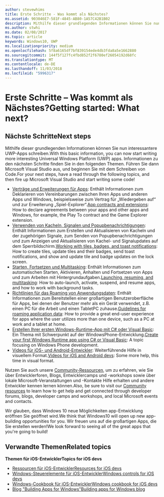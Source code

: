 ```yaml
---
author: stevewhims
title: Erste Schritte - Was kommt als Nächstes?
ms.assetid: 903046E7-581F-4845-AB80-1A57C42B1B02
description: Mithilfe dieser grundlegenden Informationen können Sie nun interessantere Apps für die Universelle Windows-Plattform (UWP) schreiben.
ms.author: stwhi
ms.date: 02/08/2017
ms.topic: article
keywords: Windows10, UWP
ms.localizationpriority: medium
ms.openlocfilehash: 5f8a6165df7bf839154ede4db3fda8a5e1662880
ms.sourcegitcommit: 144f5f127fc4fbd852f2f6780ef26054192d68fc
ms.translationtype: MT
ms.contentlocale: de-DE
ms.lasthandoff: 11/03/2018
ms.locfileid: "5996317"
---
```

# <a name="getting-started-what-next"></a><span data-ttu-id="58583-104">Erste Schritte – Was kommt als Nächstes?</span><span class="sxs-lookup"><span data-stu-id="58583-104">Getting started: What next?</span></span>


## <a name="next-steps"></a><span data-ttu-id="58583-105">Nächste Schritte</span><span class="sxs-lookup"><span data-stu-id="58583-105">Next steps</span></span>

<span data-ttu-id="58583-106">Mithilfe dieser grundlegenden Informationen können Sie nun interessantere UWP-Apps schreiben.</span><span class="sxs-lookup"><span data-stu-id="58583-106">With this basic information, you can now start writing more interesting Universal Windows Platform (UWP) apps.</span></span> <span data-ttu-id="58583-107">Informationen zu den nächsten Schritte finden Sie in den folgenden Themen. Führen Sie dann Microsoft Visual Studio aus, und beginnen Sie mit dem Schreiben von Code.</span><span class="sxs-lookup"><span data-stu-id="58583-107">For your next steps, have a read through the following topics, and then fire up Microsoft Visual Studio and start writing some code!</span></span>

-   <span data-ttu-id="58583-108">[Verträge und Erweiterungen für Apps](https://msdn.microsoft.com/library/windows/apps/hh464906): Enthält Informationen zum Deklarieren von Vereinbarungen zwischen Ihren Apps und anderen Apps und Windows, beispielsweise zum Vertrag für „Wiedergeben auf“ und zur Erweiterung „Spiel-Explorer“.</span><span class="sxs-lookup"><span data-stu-id="58583-108">[App contracts and extensions](https://msdn.microsoft.com/library/windows/apps/hh464906): How to declare agreements between your apps and other apps and Windows, for example, the Play To contract and the Game Explorer extension.</span></span>
-   <span data-ttu-id="58583-109">[Verwenden von Kacheln, Signalen und Popupbenachrichtigungen](https://msdn.microsoft.com/library/windows/apps/xaml/hh868259): Enthält Informationen zum Erstellen und Aktualisieren von Kacheln und der zugehörigen Signale, zum Senden von Popupbenachrichtigungen und zum Anzeigen und Aktualisieren von Kachel- und Signalupdates auf dem Sperrbildschirm.</span><span class="sxs-lookup"><span data-stu-id="58583-109">[Working with tiles, badges, and toast notifications](https://msdn.microsoft.com/library/windows/apps/xaml/hh868259): How to create tiles, update tiles and their badges, send toast notifications, and show and update tile and badge updates on the lock screen.</span></span>
-   <span data-ttu-id="58583-110">[Starten, Fortsetzen und Multitasking](https://msdn.microsoft.com/library/windows/apps/hh770837): Enthält Informationen zum automatischen Starten, Aktivieren, Anhalten und Fortsetzen von Apps und zum Arbeiten mit Hintergrundaufgaben.</span><span class="sxs-lookup"><span data-stu-id="58583-110">[Launching, resuming, and multitasking](https://msdn.microsoft.com/library/windows/apps/hh770837): How to auto-launch, activate, suspend, and resume apps, and how to work with background tasks.</span></span>
-   <span data-ttu-id="58583-111">[Richtlinien für das Roaming von Anwendungsdaten](https://msdn.microsoft.com/library/windows/apps/hh465094): Enthält Informationen zum Bereitstellen einer großartigen Benutzeroberfläche für Apps, bei denen der Benutzer mehr als ein Gerät verwendet, z.B. einen PC für die Arbeit und einen TabletPC zuhause.</span><span class="sxs-lookup"><span data-stu-id="58583-111">[Guidelines for roaming application data](https://msdn.microsoft.com/library/windows/apps/hh465094): How to provide a great end-user experience for apps where the user utilizes more than one device, such as a PC at work and a tablet at home.</span></span>
-   <span data-ttu-id="58583-112">[Erstellen Ihrer ersten Windows-Runtime-App mit C# oder Visual Basic](http://go.microsoft.com/fwlink/p/?LinkID=394138): Ein Thema mit Schwerpunkt auf der WindowsPhone-Entwicklung.</span><span class="sxs-lookup"><span data-stu-id="58583-112">[Create your first Windows Runtime app using C# or Visual Basic](http://go.microsoft.com/fwlink/p/?LinkID=394138): A topic focusing on Windows Phone development.</span></span>
-   <span data-ttu-id="58583-113">[Videos für iOS- und Android-Entwickler](https://msdn.microsoft.com/library/windows/apps/dn393982): Weiterführende Hilfe in visuellem Format.</span><span class="sxs-lookup"><span data-stu-id="58583-113">[Videos for iOS and Android devs](https://msdn.microsoft.com/library/windows/apps/dn393982): Some more help, this time in visual format.</span></span>

<span data-ttu-id="58583-114">Nutzen Sie auch unsere [Community-Ressourcen](https://developer.microsoft.com/en-us/windows/support), um zu erfahren, wie Sie über Entwicklerforen, Blogs, Entwicklercamps und -workshops sowie über lokale Microsoft-Veranstaltungen und -Kontakte Hilfe erhalten und andere Entwickler kennen lernen können.</span><span class="sxs-lookup"><span data-stu-id="58583-114">Also, be sure to visit our [Community resources](https://developer.microsoft.com/en-us/windows/support) to learn how to get help and get connected through developer forums, blogs, developer camps and workshops, and local Microsoft events and contacts.</span></span>

<span data-ttu-id="58583-115">Wir glauben, dass Windows 10 neue Möglichkeiten app-Entwicklung eröffnen Sie geöffnet wird.</span><span class="sxs-lookup"><span data-stu-id="58583-115">We think that Windows10 will open up new app-building opportunities for you.</span></span> <span data-ttu-id="58583-116">Wir freuen uns auf die großartigen Apps, die Sie erstellen werden!</span><span class="sxs-lookup"><span data-stu-id="58583-116">We look forward to seeing all of the great apps that you're going to build!</span></span>

## <a name="related-topics"></a><span data-ttu-id="58583-117">Verwandte Themen</span><span class="sxs-lookup"><span data-stu-id="58583-117">Related topics</span></span>

**<span data-ttu-id="58583-118">Themen für iOS-Entwickler</span><span class="sxs-lookup"><span data-stu-id="58583-118">Topics for iOS devs</span></span>**
* [<span data-ttu-id="58583-119">Ressourcen für iOS-Entwickler</span><span class="sxs-lookup"><span data-stu-id="58583-119">Resources for iOS devs</span></span>](https://msdn.microsoft.com/library/windows/apps/jj945493)
* [<span data-ttu-id="58583-120">Windows-Steuerelemente für iOS-Entwickler</span><span class="sxs-lookup"><span data-stu-id="58583-120">Windows controls for iOS devs</span></span>](https://msdn.microsoft.com/library/windows/apps/dn263255)
* [<span data-ttu-id="58583-121">Windows-Cookbook für iOS-Entwickler</span><span class="sxs-lookup"><span data-stu-id="58583-121">Windows cookbook for iOS devs</span></span>](https://msdn.microsoft.com/library/windows/apps/dn263256)
* [<span data-ttu-id="58583-122">Blog "Building Apps for Windows"</span><span class="sxs-lookup"><span data-stu-id="58583-122">Building apps for Windows blog</span></span>](https://blogs.windows.com/buildingapps/2016/01/27/visual-studio-walkthrough-for-ios-developers/)
